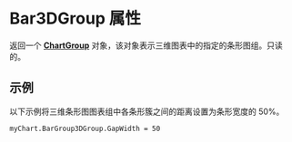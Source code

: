 
# Bar3DGroup 属性

返回一个 **[ChartGroup](8a485a8c-e181-a039-60b9-a02c2c89b26e.md)** 对象，该对象表示三维图表中的指定的条形图组。只读的。


## 示例

以下示例将三维条形图图表组中各条形簇之间的距离设置为条形宽度的 50%。


```
myChart.BarGroup3DGroup.GapWidth = 50
```

